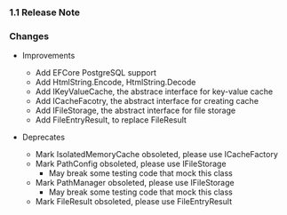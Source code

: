 ﻿### 1.1 Release Note

### Changes

- Improvements
	- Add EFCore PostgreSQL support
	- Add HtmlString.Encode, HtmlString.Decode
	- Add IKeyValueCache, the abstrace interface for key-value cache
	- Add ICacheFacotry, the abstract interface for creating cache
	- Add IFileStorage, the abstract interface for file storage
	- Add FileEntryResult, to replace FileResult

- Deprecates
	- Mark IsolatedMemoryCache obsoleted, please use ICacheFactory
	- Mark PathConfig obsoleted, please use IFileStorage
		- May break some testing code that mock this class
	- Mark PathManager obsoleted, please use IFileStorage
		- May break some testing code that mock this class
	- Mark FileResult obsoleted, please use FileEntryResult
